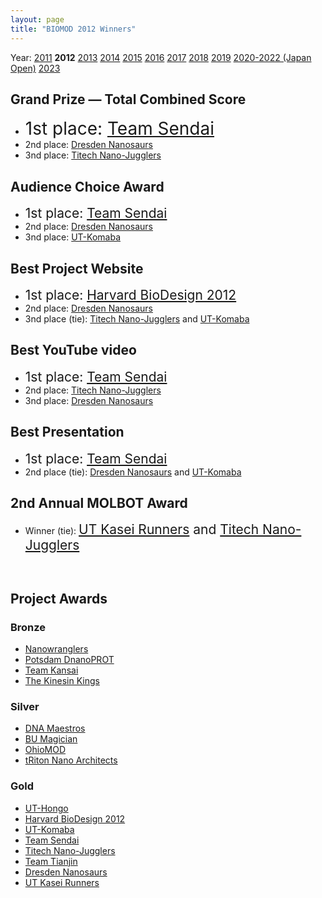```yaml
---
layout: page
title: "BIOMOD 2012 Winners"
---
```


Year: [2011](/winners/2011.html) **2012** [2013](/winners/2013.html) [2014](/winners/2014.html) [2015](/winners/2015.html) [2016](/winners/2016.html) [2017](/winners/2017.html) [2018](/winners/2018.html) [2019](/winners/2019.html) [2020-2022 (Japan Open)](https://biomod.jp/winners.html) [2023](/winners/2023.html)

## Grand Prize — Total Combined Score

- <font style="font-size:200%;">1st place: <a href="http://openwetware.org/wiki/Biomod/2012/Tohoku/Team_Sendai">Team Sendai</a></font>
- 2nd place: <a href="http://openwetware.org/wiki/Biomod/2012/TU_Dresden/Nanosaurs">Dresden Nanosaurs</a>
- 3nd place: <a href="http://openwetware.org/wiki/Biomod/2012/Titech/Nano-Jugglers">Titech Nano-Jugglers</a>

## Audience Choice Award

- <font style="font-size:150%;">1st place: <a href="http://openwetware.org/wiki/Biomod/2012/Tohoku/Team_Sendai">Team Sendai</a></font>
- 2nd place: <a href="http://openwetware.org/wiki/Biomod/2012/TU_Dresden/Nanosaurs">Dresden Nanosaurs</a>
- 3nd place: <a href="http://openwetware.org/wiki/Biomod/2012/UTokyo/UT-Komaba">UT-Komaba</a>

## Best Project Website

- <font style="font-size:150%;">1st place: <a href="http://openwetware.org/wiki/Biomod/2012/Harvard/BioDesign">Harvard BioDesign 2012</a></font>
- 2nd place: <a href="http://openwetware.org/wiki/Biomod/2012/TU_Dresden/Nanosaurs">Dresden Nanosaurs</a>
- 3nd place (tie): <a href="http://openwetware.org/wiki/Biomod/2012/Titech/Nano-Jugglers">Titech Nano-Jugglers</a> and <a href="http://openwetware.org/wiki/Biomod/2012/UTokyo/UT-Komaba">UT-Komaba</a>

## Best YouTube video

- <font style="font-size:150%;">1st place: <a href="http://openwetware.org/wiki/Biomod/2012/Tohoku/Team_Sendai">Team Sendai</a></font>
- 2nd place: <a href="http://openwetware.org/wiki/Biomod/2012/Titech/Nano-Jugglers">Titech Nano-Jugglers</a>
- 3nd place: <a href="http://openwetware.org/wiki/Biomod/2012/TU_Dresden/Nanosaurs">Dresden Nanosaurs</a>


## Best Presentation

- <font style="font-size:150%;">1st place: <a href="http://openwetware.org/wiki/Biomod/2012/Tohoku/Team_Sendai">Team Sendai</a></font>
- 2nd place (tie): <a href="http://openwetware.org/wiki/Biomod/2012/TU_Dresden/Nanosaurs">Dresden Nanosaurs</a> and <a href="http://openwetware.org/wiki/Biomod/2012/UTokyo/UT-Komaba">UT-Komaba</a>


## 2nd Annual MOLBOT Award

- Winner (tie): <font style="font-size:150%;"><a href="http://openwetware.org/wiki/Biomod/2012/UTokyo/KaseiRunners">UT Kasei Runners</a> and <a href="http://openwetware.org/wiki/Biomod/2012/Titech/Nano-Jugglers">Titech Nano-Jugglers</a><br />
</font>
<p>&nbsp;</p>

## Project Awards

### Bronze

- <a href="http://openwetware.org/wiki/Biomod/2012/UT/Nanowranglers">Nanowranglers</a>
- <a href="http://openwetware.org/wiki/Biomod/2012/Potsdam/DnanoPROT">Potsdam DnanoPROT</a>
- <a href="http://openwetware.org/wiki/Biomod/2012/Kansai/Team_Kansai">Team Kansai</a>
- <a href="http://openwetware.org/wiki/Biomod/2012/Columbia/KinesinKings">The Kinesin Kings</a>

### Silver

- <a href="http://openwetware.org/wiki/Biomod/2012/IITG/DNA_Maestros">DNA Maestros</a>
- <a href="http://openwetware.org/wiki/Biomod/2012/HKBU/BU_Magician">BU Magician</a>
- <a href="http://openwetware.org/wiki/Biomod/2012/OSU/OhioMOD">OhioMOD</a>
- <a href="http://openwetware.org/wiki/Biomod/2012/UCSD/tRiton_Nano_Architects">tRiton Nano Architects</a>

### Gold

- <a href="http://openwetware.org/wiki/Biomod/2012/UTokyo/UT-Hongo">UT-Hongo</a>
- <a href="http://openwetware.org/wiki/Biomod/2012/Harvard/BioDesign">Harvard BioDesign 2012</a>
- <a href="http://openwetware.org/wiki/Biomod/2012/UTokyo/UT-Komaba">UT-Komaba</a>
- <a href="http://openwetware.org/wiki/Biomod/2012/Tohoku/Team_Sendai">Team Sendai</a>
- <a href="http://openwetware.org/wiki/Biomod/2012/Titech/Nano-Jugglers">Titech Nano-Jugglers</a>
- <a href="http://openwetware.org/wiki/Biomod/2012/Tianjin">Team Tianjin</a>
- <a href="http://openwetware.org/wiki/Biomod/2012/TU_Dresden/Nanosaurs">Dresden Nanosaurs</a>
- <a href="http://openwetware.org/wiki/Biomod/2012/UTokyo/KaseiRunners">UT Kasei Runners</a><br />
